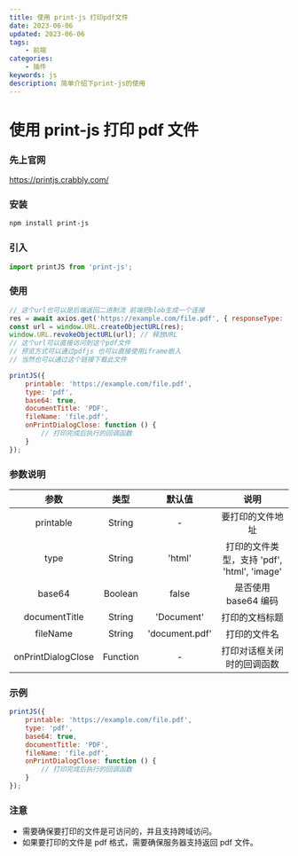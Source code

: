 ```yaml
---
title: 使用 print-js 打印pdf文件
date: 2023-06-06
updated: 2023-06-06
tags:
    - 前端
categories:
    - 插件
keywords: js
description: 简单介绍下print-js的使用
---
```


# 使用 print-js 打印 pdf 文件

### 先上官网

https://printjs.crabbly.com/

### 安装

```bash
npm install print-js
```

### 引入

```js
import printJS from 'print-js';
```

### 使用

```js
// 这个url也可以是后端返回二进制流 前端把blob生成一个连接
res = await axios.get('https://example.com/file.pdf', { responseType: 'blob' });
const url = window.URL.createObjectURL(res);
window.URL.revokeObjectURL(url); // 释放URL
// 这个url可以直接访问到这个pdf文件
// 预览方式可以通过pdfjs 也可以直接使用iframe嵌入
// 当然也可以通过这个链接下载此文件

printJS({
    printable: 'https://example.com/file.pdf',
    type: 'pdf',
    base64: true,
    documentTitle: 'PDF',
    fileName: 'file.pdf',
    onPrintDialogClose: function () {
        // 打印完成后执行的回调函数
    }
});
```

### 参数说明

|        参数        |   类型   |     默认值     |                    说明                     |
| :----------------: | :------: | :------------: | :-----------------------------------------: |
|     printable      |  String  |       -        |              要打印的文件地址               |
|        type        |  String  |     'html'     | 打印的文件类型，支持 'pdf', 'html', 'image' |
|       base64       | Boolean  |     false      |            是否使用 base64 编码             |
|   documentTitle    |  String  |   'Document'   |               打印的文档标题                |
|      fileName      |  String  | 'document.pdf' |                打印的文件名                 |
| onPrintDialogClose | Function |       -        |         打印对话框关闭时的回调函数          |

### 示例

```js
printJS({
    printable: 'https://example.com/file.pdf',
    type: 'pdf',
    base64: true,
    documentTitle: 'PDF',
    fileName: 'file.pdf',
    onPrintDialogClose: function () {
        // 打印完成后执行的回调函数
    }
});
```

### 注意

-   需要确保要打印的文件是可访问的，并且支持跨域访问。
-   如果要打印的文件是 pdf 格式，需要确保服务器支持返回 pdf 文件。
